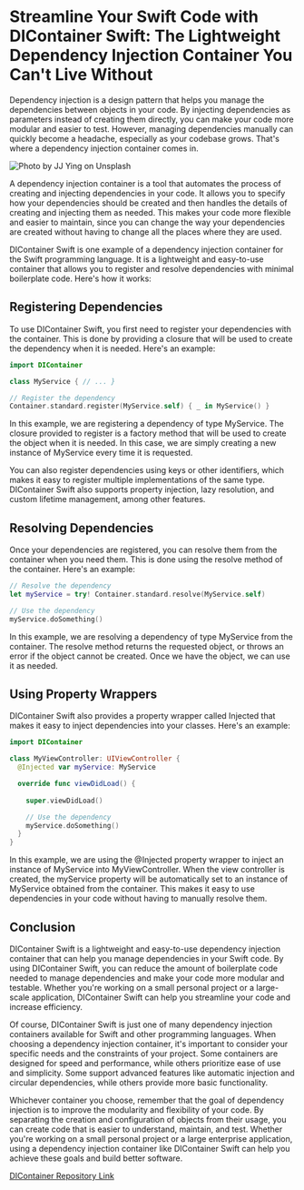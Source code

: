 # Streamline Your Swift Code with DIContainer Swift: The Lightweight Dependency Injection Container You Can't Live Without

Dependency injection is a design pattern that helps you manage the dependencies between objects in your code. By injecting dependencies as parameters instead of creating them directly, you can make your code more modular and easier to test. However, managing dependencies manually can quickly become a headache, especially as your codebase grows. That's where a dependency injection container comes in.

![Photo by JJ Ying on Unsplash](https://unsplash.com/photos/unsplash-photo-ID)

A dependency injection container is a tool that automates the process of creating and injecting dependencies in your code. It allows you to specify how your dependencies should be created and then handles the details of creating and injecting them as needed. This makes your code more flexible and easier to maintain, since you can change the way your dependencies are created without having to change all the places where they are used.

DIContainer Swift is one example of a dependency injection container for the Swift programming language. It is a lightweight and easy-to-use container that allows you to register and resolve dependencies with minimal boilerplate code. Here's how it works:

## Registering Dependencies

To use DIContainer Swift, you first need to register your dependencies with the container. This is done by providing a closure that will be used to create the dependency when it is needed. Here's an example:

```swift
import DIContainer 

class MyService { // ... } 

// Register the dependency
Container.standard.register(MyService.self) { _ in MyService() }
```

In this example, we are registering a dependency of type MyService. The closure provided to register is a factory method that will be used to create the object when it is needed. In this case, we are simply creating a new instance of MyService every time it is requested.

You can also register dependencies using keys or other identifiers, which makes it easy to register multiple implementations of the same type. DIContainer Swift also supports property injection, lazy resolution, and custom lifetime management, among other features.

## Resolving Dependencies

Once your dependencies are registered, you can resolve them from the container when you need them. This is done using the resolve method of the container. Here's an example:

```swift
// Resolve the dependency 
let myService = try! Container.standard.resolve(MyService.self)

// Use the dependency 
myService.doSomething()
```

In this example, we are resolving a dependency of type MyService from the container. The resolve method returns the requested object, or throws an error if the object cannot be created. Once we have the object, we can use it as needed.

## Using Property Wrappers

DIContainer Swift also provides a property wrapper called Injected that makes it easy to inject dependencies into your classes. Here's an example:

```swift
import DIContainer 

class MyViewController: UIViewController { 
  @Injected var myService: MyService 

  override func viewDidLoad() { 
  
    super.viewDidLoad() 

    // Use the dependency
    myService.doSomething() 
  } 
}
```

In this example, we are using the @Injected property wrapper to inject an instance of MyService into MyViewController. When the view controller is created, the myService property will be automatically set to an instance of MyService obtained from the container. This makes it easy to use dependencies in your code without having to manually resolve them.

## Conclusion

DIContainer Swift is a lightweight and easy-to-use dependency injection container that can help you manage dependencies in your Swift code. By using DIContainer Swift, you can reduce the amount of boilerplate code needed to manage dependencies and make your code more modular and testable. Whether you're working on a small personal project or a large-scale application, DIContainer Swift can help you streamline your code and increase efficiency.

Of course, DIContainer Swift is just one of many dependency injection containers available for Swift and other programming languages. When choosing a dependency injection container, it's important to consider your specific needs and the constraints of your project. Some containers are designed for speed and performance, while others prioritize ease of use and simplicity. Some support advanced features like automatic injection and circular dependencies, while others provide more basic functionality.

Whichever container you choose, remember that the goal of dependency injection is to improve the modularity and flexibility of your code. By separating the creation and configuration of objects from their usage, you can create code that is easier to understand, maintain, and test. Whether you're working on a small personal project or a large enterprise application, using a dependency injection container like DIContainer Swift can help you achieve these goals and build better software.

[DIContainer Repository Link](https://github.com/Tavernari/DIContainer)